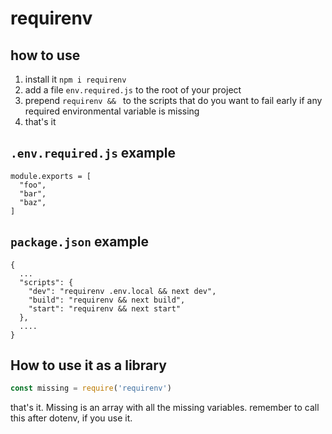 # requirenv

## how to use

1. install it `npm i requirenv`
2. add a file `env.required.js` to the root of your project
3. prepend `requirenv && ` to the scripts that do you want to fail early if any required environmental variable is missing
4. that's it

## `.env.required.js` example

```
module.exports = [
  "foo",
  "bar",
  "baz",
]
```

## `package.json` example

```
{
  ...
  "scripts": {
    "dev": "requirenv .env.local && next dev",
    "build": "requirenv && next build",
    "start": "requirenv && next start"
  },
  ....
}

```

## How to use it as a library

```javascript
const missing = require('requirenv')

```

that's it. Missing is an array with all the missing variables.
remember to call this after dotenv, if you use it.
